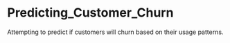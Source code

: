 # Predicting_Customer_Churn
Attempting to predict if customers will churn based on their usage patterns.
